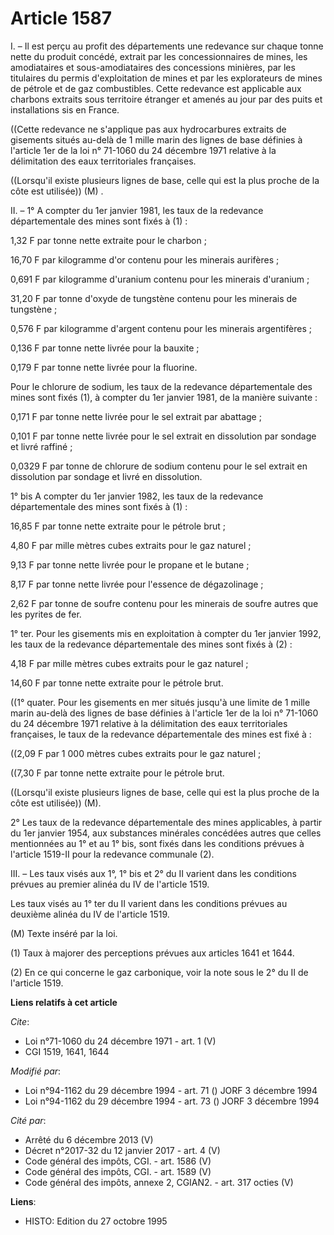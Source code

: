 # Article 1587

I. – Il est perçu au profit des départements une redevance sur chaque tonne nette du produit concédé, extrait par les
concessionnaires de mines, les amodiataires et sous-amodiataires des concessions minières, par les titulaires du permis
d'exploitation de mines et par les explorateurs de mines de pétrole et de gaz combustibles. Cette redevance est applicable
aux charbons extraits sous territoire étranger et amenés au jour par des puits et installations sis en France.

((Cette redevance ne s'applique pas aux hydrocarbures extraits de gisements situés au-delà de 1 mille marin des lignes de
base définies à l'article 1er de la loi n° 71-1060 du 24 décembre 1971 relative à la délimitation des eaux territoriales
françaises.

((Lorsqu'il existe plusieurs lignes de base, celle qui est la plus proche de la côte est utilisée)) (M) .

II. – 1° A compter du 1er janvier 1981, les taux de la redevance départementale des mines sont fixés à (1) :

1,32 F par tonne nette extraite pour le charbon ;

16,70 F par kilogramme d'or contenu pour les minerais aurifères ;

0,691 F par kilogramme d'uranium contenu pour les minerais d'uranium ;

31,20 F par tonne d'oxyde de tungstène contenu pour les minerais de tungstène ;

0,576 F par kilogramme d'argent contenu pour les minerais argentifères ;

0,136 F par tonne nette livrée pour la bauxite ;

0,179 F par tonne nette livrée pour la fluorine.

Pour le chlorure de sodium, les taux de la redevance départementale des mines sont fixés (1), à compter du 1er janvier 1981,
de la manière suivante :

0,171 F par tonne nette livrée pour le sel extrait par abattage ;

0,101 F par tonne nette livrée pour le sel extrait en dissolution par sondage et livré raffiné ;

0,0329 F par tonne de chlorure de sodium contenu pour le sel extrait en dissolution par sondage et livré en dissolution.

1° bis A compter du 1er janvier 1982, les taux de la redevance départementale des mines sont fixés à (1) :

16,85 F par tonne nette extraite pour le pétrole brut ;

4,80 F par mille mètres cubes extraits pour le gaz naturel ;

9,13 F par tonne nette livrée pour le propane et le butane ;

8,17 F par tonne nette livrée pour l'essence de dégazolinage ;

2,62 F par tonne de soufre contenu pour les minerais de soufre autres que les pyrites de fer.

1° ter. Pour les gisements mis en exploitation à compter du 1er janvier 1992, les taux de la redevance départementale des
mines sont fixés à (2) :

4,18 F par mille mètres cubes extraits pour le gaz naturel ;

14,60 F par tonne nette extraite pour le pétrole brut.

((1° quater. Pour les gisements en mer situés jusqu'à une limite de 1 mille marin au-delà des lignes de base définies à
l'article 1er de la loi n° 71-1060 du 24 décembre 1971 relative à la délimitation des eaux territoriales françaises, le taux
de la redevance départementale des mines est fixé à :

((2,09 F par 1 000 mètres cubes extraits pour le gaz naturel ;

((7,30 F par tonne nette extraite pour le pétrole brut.

((Lorsqu'il existe plusieurs lignes de base, celle qui est la plus proche de la côte est utilisée)) (M).

2° Les taux de la redevance départementale des mines applicables, à partir du 1er janvier 1954, aux substances minérales
concédées autres que celles mentionnées au 1° et au 1° bis, sont fixés dans les conditions prévues à l'article 1519-II pour
la redevance communale (2).

III. – Les taux visés aux 1°, 1° bis et 2° du II varient dans les conditions prévues au premier alinéa du IV de l'article
1519.

Les taux visés au 1° ter du II varient dans les conditions prévues au deuxième alinéa du IV de l'article 1519.

(M) Texte inséré par la loi.

(1) Taux à majorer des perceptions prévues aux articles 1641 et 1644.

(2) En ce qui concerne le gaz carbonique, voir la note sous le 2° du II de l'article 1519.

**Liens relatifs à cet article**

_Cite_:

  - Loi n°71-1060 du 24 décembre 1971 - art. 1 (V)
  - CGI 1519, 1641, 1644

_Modifié par_:

  - Loi n°94-1162 du 29 décembre 1994 - art. 71 () JORF 3 décembre 1994
  - Loi n°94-1162 du 29 décembre 1994 - art. 73 () JORF 3 décembre 1994

_Cité par_:

  - Arrêté du 6 décembre 2013 (V)
  - Décret n°2017-32 du 12 janvier 2017 - art. 4 (V)
  - Code général des impôts, CGI. - art. 1586 (V)
  - Code général des impôts, CGI. - art. 1589 (V)
  - Code général des impôts, annexe 2, CGIAN2. - art. 317 octies (V)

**Liens**:

  - HISTO: Edition du 27 octobre 1995
